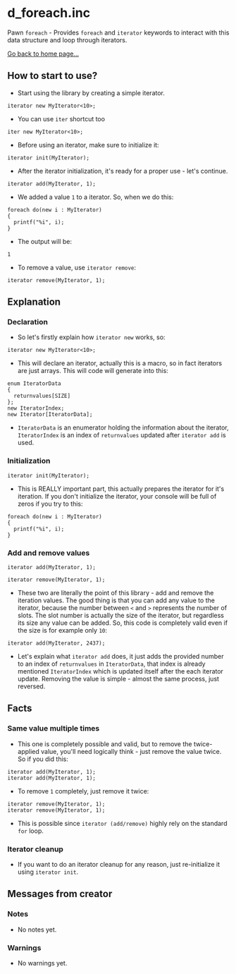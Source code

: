 # d_foreach.inc
Pawn `foreach` - Provides `foreach` and `iterator` keywords to interact with this data structure and loop through iterators.

[Go back to home page...](README.md)
## How to start to use?
- Start using the library by creating a simple iterator.

```pawn
iterator new MyIterator<10>;
```
- You can use `iter` shortcut too

```pawn
iter new MyIterator<10>;
```
- Before using an iterator, make sure to initialize it:

```pawn
iterator init(MyIterator);
```
- After the iterator initialization, it's ready for a proper use - let's continue.

```pawn
iterator add(MyIterator, 1);
```
- We added a value `1` to a iterator. So, when we do this:

```pawn
foreach do(new i : MyIterator)
{
  printf("%i", i);
}
```
- The output will be:

```
1
```
- To remove a value, use `iterator remove`:

```pawn
iterator remove(MyIterator, 1);
```
## Explanation
### Declaration
- So let's firstly explain how `iterator new` works, so:
```pawn
iterator new MyIterator<10>;
```
- This will declare an iterator, actually this is a macro, so in fact iterators are just arrays. This will code will generate into this:
```pawn
enum IteratorData
{
  returnvalues[SIZE]
};
new IteratorIndex;
new Iterator[IteratorData];
```
- `IteratorData` is an enumerator holding the information about the iterator, `IteratorIndex` is an index of `returnvalues` updated after `iterator add` is used.
### Initialization
```pawn
iterator init(MyIterator);
```
- This is REALLY important part, this actually prepares the iterator for it's iteration. If you don't initialize the iterator, your console will be full of zeros if you try to this:
```pawn
foreach do(new i : MyIterator)
{
  printf("%i", i);
}
```
### Add and remove values
```pawn
iterator add(MyIterator, 1);
```
```pawn
iterator remove(MyIterator, 1);
```
- These two are literally the point of this library - add and remove the iteration values. The good thing is that you can add any value to the iterator, because the number between `<` and `>` represents the number of slots. The slot number is actually the size of the iterator, but regardless its size any value can be added. So, this code is completely valid even if the size is for example only `10`:

```pawn
iterator add(MyIterator, 2437);
```
- Let's explain what `iterator add` does, it just adds the provided number to an index of `returnvalues` in `IteratorData`, that index is already mentioned `IteratorIndex` which is updated itself after the each iterator update. Removing the value is simple - almost the same process, just reversed.
## Facts
### Same value multiple times
- This one is completely possible and valid, but to remove the twice-applied value, you'll need logically think - just remove the value twice. So if you did this:

```pawn
iterator add(MyIterator, 1);
iterator add(MyIterator, 1);
```
- To remove `1` completely, just remove it twice:

```pawn
iterator remove(MyIterator, 1);
iterator remove(MyIterator, 1);
```
- This is possible since `iterator (add/remove)` highly rely on the standard `for` loop.

### Iterator cleanup
- If you want to do an iterator cleanup for any reason, just re-initialize it using `iterator init`.
## Messages from creator
### Notes
- No notes yet.
### Warnings
- No warnings yet.
